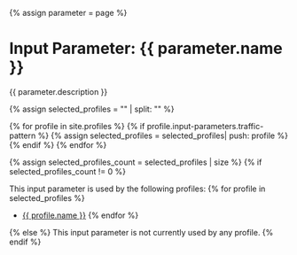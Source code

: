 {% assign parameter = page %}

# Input Parameter: {{ parameter.name }}

{{ parameter.description }}

{% assign selected_profiles = "" | split: "" %}

{% for profile in site.profiles %}
{% if profile.input-parameters.traffic-pattern %}
{% assign selected_profiles = selected_profiles| push: profile %}
{% endif %}
{% endfor %}

{% assign selected_profiles_count = selected_profiles | size %}
{% if selected_profiles_count != 0 %}

This input parameter is used by the following profiles:
{% for profile in selected_profiles %}
* [{{ profile.name }}](/profiles/{{profile.uid}})
{% endfor %}

{% else %}
This input parameter is not currently used by any profile.
{% endif %}
